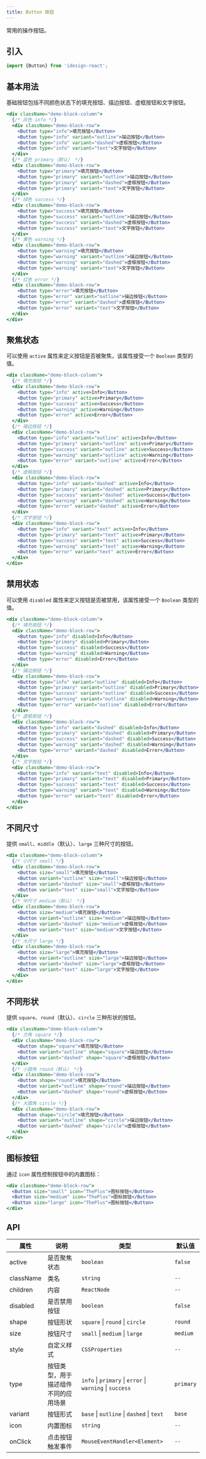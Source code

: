 ```yaml
---
title: Button 按钮
---
```


常用的操作按钮。

## 引入

```js
import {Button} from 'idesign-react';
```

## 基本用法

基础按钮包括不同颜色状态下的填充按钮、描边按钮、虚框按钮和文字按钮。

```jsx live
<div className="demo-block-column">
  {/* 灰色 info */}
  <div className="demo-block-row">
    <Button type="info">填充按钮</Button>
    <Button type="info" variant="outline">描边按钮</Button>
    <Button type="info" variant="dashed">虚框按钮</Button>
    <Button type="info" variant="text">文字按钮</Button>
  </div>
  {/* 蓝色 primary（默认） */}
  <div className="demo-block-row">
    <Button type="primary">填充按钮</Button>
    <Button type="primary" variant="outline">描边按钮</Button>
    <Button type="primary" variant="dashed">虚框按钮</Button>
    <Button type="primary" variant="text">文字按钮</Button>
  </div>
  {/* 绿色 success */}
  <div className="demo-block-row">
    <Button type="success">填充按钮</Button>
    <Button type="success" variant="outline">描边按钮</Button>
    <Button type="success" variant="dashed">虚框按钮</Button>
    <Button type="success" variant="text">文字按钮</Button>
  </div>
  {/* 黄色 warning */}
  <div className="demo-block-row">
    <Button type="warning">填充按钮</Button>
    <Button type="warning" variant="outline">描边按钮</Button>
    <Button type="warning" variant="dashed">虚框按钮</Button>
    <Button type="warning" variant="text">文字按钮</Button>
  </div>
  {/* 红色 error */}
  <div className="demo-block-row">
    <Button type="error">填充按钮</Button>
    <Button type="error" variant="outline">描边按钮</Button>
    <Button type="error" variant="dashed">虚框按钮</Button>
    <Button type="error" variant="text">文字按钮</Button>
  </div>
</div>
```

## 聚焦状态

可以使用 `active` 属性来定义按钮是否被聚焦，该属性接受一个 `Boolean` 类型的值。

```jsx live
<div className="demo-block-column">
  {/* 填充按钮 */}
  <div className="demo-block-row">
    <Button type="info" active>Info</Button>
    <Button type="primary" active>Primary</Button>
    <Button type="success" active>Success</Button>
    <Button type="warning" active>Warning</Button>
    <Button type="error" active>Error</Button>
  </div>
  {/* 描边按钮 */}
  <div className="demo-block-row">
    <Button type="info" variant="outline" active>Info</Button>
    <Button type="primary" variant="outline" active>Primary</Button>
    <Button type="success" variant="outline" active>Success</Button>
    <Button type="warning" variant="outline" active>Warning</Button>
    <Button type="error" variant="outline" active>Error</Button>
  </div>
  {/* 虚框按钮 */}
  <div className="demo-block-row">
    <Button type="info" variant="dashed" active>Info</Button>
    <Button type="primary" variant="dashed" active>Primary</Button>
    <Button type="success" variant="dashed" active>Success</Button>
    <Button type="warning" variant="dashed" active>Warning</Button>
    <Button type="error" variant="dashed" active>Error</Button>
  </div>
  {/* 文字按钮 */}
  <div className="demo-block-row">
    <Button type="info" variant="text" active>Info</Button>
    <Button type="primary" variant="text" active>Primary</Button>
    <Button type="success" variant="text" active>Success</Button>
    <Button type="warning" variant="text" active>Warning</Button>
    <Button type="error" variant="text" active>Error</Button>
  </div>
</div>
```

## 禁用状态

可以使用 `disabled` 属性来定义按钮是否被禁用，该属性接受一个 `Boolean` 类型的值。

```jsx live
<div className="demo-block-column">
  {/* 填充按钮 */}
  <div className="demo-block-row">
    <Button type="info" disabled>Info</Button>
    <Button type="primary" disabled>Primary</Button>
    <Button type="success" disabled>Success</Button>
    <Button type="warning" disabled>Warning</Button>
    <Button type="error" disabled>Error</Button>
  </div>
  {/* 描边按钮 */}
  <div className="demo-block-row">
    <Button type="info" variant="outline" disabled>Info</Button>
    <Button type="primary" variant="outline" disabled>Primary</Button>
    <Button type="success" variant="outline" disabled>Success</Button>
    <Button type="warning" variant="outline" disabled>Warning</Button>
    <Button type="error" variant="outline" disabled>Error</Button>
  </div>
  {/* 虚框按钮 */}
  <div className="demo-block-row">
    <Button type="info" variant="dashed" disabled>Info</Button>
    <Button type="primary" variant="dashed" disabled>Primary</Button>
    <Button type="success" variant="dashed" disabled>Success</Button>
    <Button type="warning" variant="dashed" disabled>Warning</Button>
    <Button type="error" variant="dashed" disabled>Error</Button>
  </div>
  {/* 文字按钮 */}
  <div className="demo-block-row">
    <Button type="info" variant="text" disabled>Info</Button>
    <Button type="primary" variant="text" disabled>Primary</Button>
    <Button type="success" variant="text" disabled>Success</Button>
    <Button type="warning" variant="text" disabled>Warning</Button>
    <Button type="error" variant="text" disabled>Error</Button>
  </div>
</div>
```

## 不同尺寸

提供 `small`、`middle`（默认）、`large` 三种尺寸的按钮。

```jsx live
<div className="demo-block-column">
  {/* 小尺寸 small */}
  <div className="demo-block-row">
    <Button size="small">填充按钮</Button>
    <Button variant="outline" size="small">描边按钮</Button>
    <Button variant="dashed" size="small">虚框按钮</Button>
    <Button variant="text" size="small">文字按钮</Button>
  </div>
  {/* 中尺寸 medium（默认） */}
  <div className="demo-block-row">
    <Button size="medium">填充按钮</Button>
    <Button variant="outline" size="medium">描边按钮</Button>
    <Button variant="dashed" size="medium">虚框按钮</Button>
    <Button variant="text" size="medium">文字按钮</Button>
  </div>
  {/* 大尺寸 large */}
  <div className="demo-block-row">
    <Button size="large">填充按钮</Button>
    <Button variant="outline" size="large">描边按钮</Button>
    <Button variant="dashed" size="large">虚框按钮</Button>
    <Button variant="text" size="large">文字按钮</Button>
  </div>
</div>
```

## 不同形状

提供 `square`、`round`（默认）、`circle` 三种形状的按钮。

```jsx live
<div className="demo-block-column">
  {/* 方角 square */}
  <div className="demo-block-row">
    <Button shape="square">填充按钮</Button>
    <Button variant="outline" shape="square">描边按钮</Button>
    <Button variant="dashed" shape="square">虚框按钮</Button>
  </div>
  {/* 小圆角 round（默认） */}
  <div className="demo-block-row">
    <Button shape="round">填充按钮</Button>
    <Button variant="outline" shape="round">描边按钮</Button>
    <Button variant="dashed" shape="round">虚框按钮</Button>
  </div>
  {/* 大圆角 circle */}
  <div className="demo-block-row">
    <Button shape="circle">填充按钮</Button>
    <Button variant="outline" shape="circle">描边按钮</Button>
    <Button variant="dashed" shape="circle">虚框按钮</Button>
  </div>
</div>
```

## 图标按钮

通过 `icon` 属性控制按钮中的内置图标：

```jsx live fffx
<div className="demo-block-row">
  <Button size="small" icon="ThePlus">图标按钮</Button>
  <Button size="medium" icon="ThePlus">图标按钮</Button>
  <Button size="large" icon="ThePlus">图标按钮</Button>
</div>
```

## API

| 属性      | 说明                                 | 类型                                                      | 默认值    |
| --------- | ------------------------------------ | --------------------------------------------------------- | --------- |
| active    | 是否聚焦状态                         | `boolean`                                                 | `false`   |
| className | 类名                                 | `string`                                                  | `--`      |
| children  | 内容                                 | `ReactNode`                                               | `--`      |
| disabled  | 是否禁用按钮                         | `boolean`                                                 | `false`   |
| shape     | 按钮形状                             | `square` \| `round` \| `circle`                           | `round`   |
| size      | 按钮尺寸                             | `small` \| `medium` \| `large`                            | `medium`  |
| style     | 自定义样式                           | `CSSProperties`                                           | `--`      |
| type      | 按钮类型，用于描述组件不同的应用场景 | `info` \| `primary` \|  `error` \| `warning` \| `success` | `primary` |
| variant   | 按钮形式                             | `base` \| `outline` \| `dashed` \| `text`                 | `base`    |
| icon      | 内置图标                             | `string`                                                  | `--`      |
| onClick   | 点击按钮触发事件                     | `MouseEventHandler<Element>`                              | `--`      |
